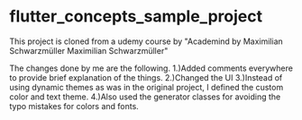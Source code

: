 # flutter_concepts_sample_project

This project is cloned from a udemy course by "Academind by Maximilian Schwarzmüller Maximilian Schwarzmüller"

The changes done by me are the following.
1.)Added comments everywhere to provide brief explanation of the things.
2.)Changed the UI
3.)Instead of using dynamic themes as was in the original project, I defined the custom color and text theme.
4.)Also used the generator classes for avoiding the typo mistakes for colors and fonts.
